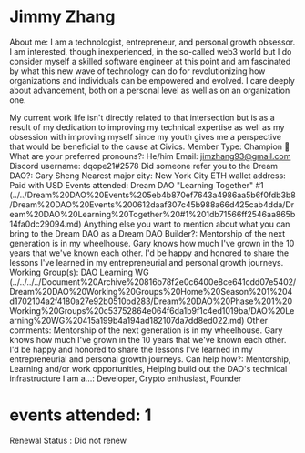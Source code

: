 # Jimmy Zhang

About me: I am a technologist, entrepreneur, and personal growth obsessor. I am interested, though inexperienced, in the so-called web3 world but I do consider myself a skilled software engineer at this point and am fascinated by what this new wave of technology can do for revolutionizing how organizations and individuals can be empowered and evolved. I care deeply about advancement, both on a personal level as well as on an organization one.

My current work life isn't directly related to that intersection but is as a result of my dedication to improving my technical expertise as well as my obsession with improving myself since my youth gives me a perspective that would be beneficial to the cause at Civics.
Member Type: Champion 🙌
What are your preferred pronouns?: He/him
Email: jimzhang93@gmail.com
Discord username: dqope21#2578
Did someone refer you to the Dream DAO?: Gary Sheng
Nearest major city: New York City
ETH wallet address: Paid with USD
Events attended: Dream DAO "Learning Together" #1 (../../Dream%20DAO%20Events%205eb4b870ef7643a4986aa5b6f0fdb3b8/Dream%20DAO%20Events%200612daaf307c45b988a66d425cab4dda/Dream%20DAO%20Learning%20Together%20#1%201db71566ff2546aa865b14fa0dc29094.md)
Anything else you want to mention about what you can bring to the Dream DAO as a Dream DAO Builder?: Mentorship of the next generation is in my wheelhouse. Gary knows how much I've grown in the 10 years that we've known each other. I'd be happy and honored to share the lessons I've learned in my entrepreneurial and personal growth journeys.
Working Group(s): DAO Learning WG (../../../../Document%20Archive%20816b78f2e0c6400e8ce641cdd07e5402/Dream%20DAO%20Working%20Groups%20Home%20Season%201%204d1702104a2f4180a27e92b0510bd283/Dream%20DAO%20Phase%201%20Working%20Groups%20c53752864e064f6da1b9f1c4ed1019ba/DAO%20Learning%20WG%20415a199b4a194ad182107da7dd8ed022.md)
Other comments: Mentorship of the next generation is in my wheelhouse. Gary knows how much I've grown in the 10 years that we've known each other. I'd be happy and honored to share the lessons I've learned in my entrepreneurial and personal growth journeys.
Can help how?: Mentorship, Learning and/or work opportunities, Helping build out the DAO's technical infrastructure
I am a...: Developer, Crypto enthusiast, Founder
# events attended: 1
Renewal Status : Did not renew